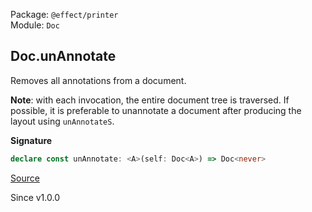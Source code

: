 Package: `@effect/printer`<br />
Module: `Doc`<br />

## Doc.unAnnotate

Removes all annotations from a document.

**Note**: with each invocation, the entire document tree is traversed.
If possible, it is preferable to unannotate a document after producing the
layout using `unAnnotateS`.

**Signature**

```ts
declare const unAnnotate: <A>(self: Doc<A>) => Doc<never>
```

[Source](https://github.com/Effect-TS/effect/tree/main/packages/printer/src/Doc.ts#L2119)

Since v1.0.0